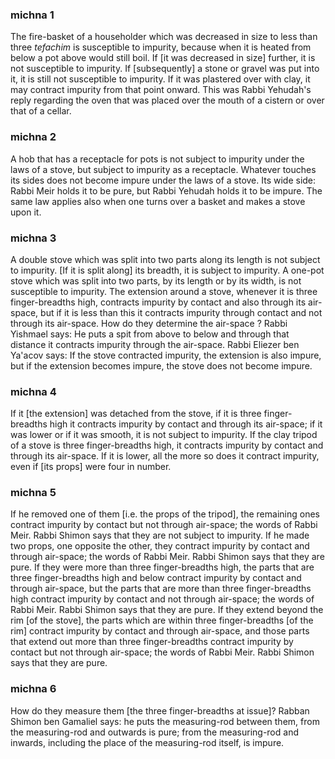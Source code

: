 
### michna 1
The fire-basket of a householder which was decreased in size to less than three <em>tefachim</em> is susceptible to impurity, because when it is heated from below a pot above would still boil. If [it was decreased in size] further, it is not susceptible to impurity. If [subsequently] a stone or gravel was put into it, it is still not susceptible to impurity. If it was plastered over with clay, it may contract impurity from that point onward. This was Rabbi Yehudah's reply regarding the oven that was placed over the mouth of a cistern or over that of a cellar.

### michna 2
A hob that has a receptacle for pots is not subject to impurity under the laws of a stove, but subject to impurity as a receptacle. Whatever touches its sides does not become impure under the laws of a stove.  Its wide side: Rabbi Meir holds it to be pure, but Rabbi Yehudah holds it to be impure. The same law applies also when one turns over  a basket and makes a stove upon it.

### michna 3
A double stove which was split into two parts along its length is not subject to impurity.  [If it is split along] its breadth, it is subject to impurity. A one-pot stove which was split into two parts, by its length or by its width, is not susceptible to impurity. The extension around a stove, whenever it is three finger-breadths high, contracts impurity by contact and also through its air-space, but if it is less than this it contracts impurity through contact and not through its air-space. How do they determine the air-space ? Rabbi Yishmael says: He puts a spit from above to below and through that distance it contracts impurity through the air-space. Rabbi Eliezer ben Ya'acov says: If the stove contracted impurity, the extension is also impure, but if the extension becomes impure, the stove does not become impure.

### michna 4
If it [the extension] was detached from the stove, if it is three finger-breadths high it contracts impurity by contact and through its air-space; if it was lower or if it was smooth, it is not subject to impurity. If the clay tripod of a stove is three finger-breadths high, it contracts impurity by contact and through its air-space. If it is lower, all the more so does it contract impurity, even if [its props] were four in number.

### michna 5
If he removed one of them [i.e. the props of the tripod], the remaining ones contract impurity by contact but not through air-space; the words of Rabbi Meir. Rabbi Shimon says that they are not subject to impurity.  If he made two props, one opposite the other, they contract impurity by contact and through air-space; the words of Rabbi Meir. Rabbi Shimon says that they are pure. If they were more than three finger-breadths high, the parts that are three finger-breadths high and below contract impurity by contact and through air-space, but the parts that are more than three finger-breadths high contract impurity by contact and not through air-space; the words of Rabbi Meir. Rabbi Shimon says that they are pure. If they extend beyond the rim [of the stove], the parts which are within three finger-breadths [of the rim] contract impurity by contact and through air-space, and those parts that extend out more than three finger-breadths contract impurity by contact but not through air-space; the words of Rabbi Meir. Rabbi Shimon says that they are pure.

### michna 6
How do they measure them [the three finger-breadths at issue]? Rabban Shimon ben Gamaliel says: he puts the measuring-rod between them, from the measuring-rod and outwards is pure; from the measuring-rod and inwards, including the place of the measuring-rod itself, is impure.
